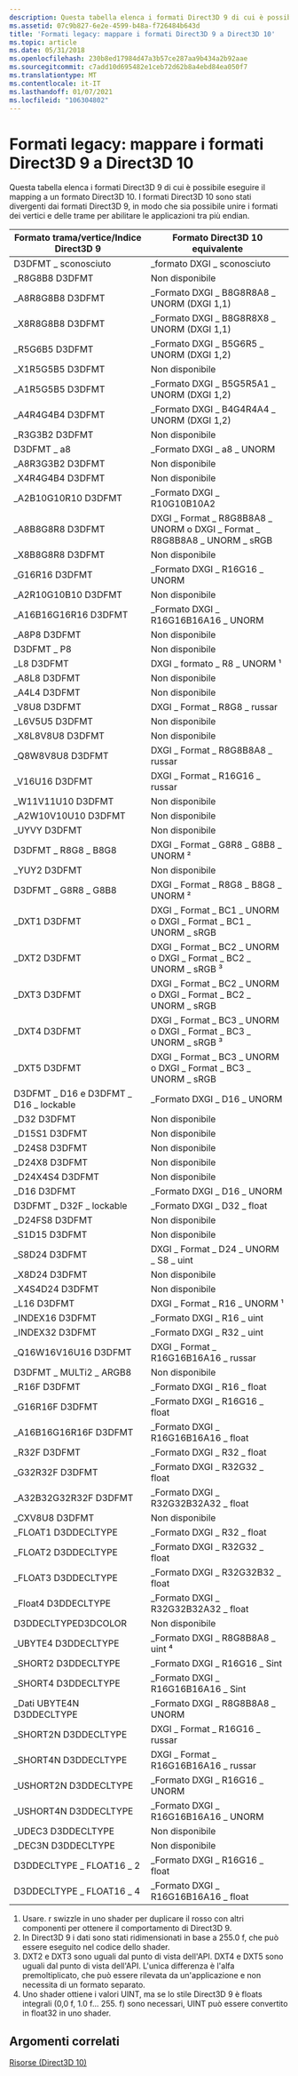 ```yaml
---
description: Questa tabella elenca i formati Direct3D 9 di cui è possibile eseguire il mapping a un formato Direct3D 10.
ms.assetid: 07c9b827-6e2e-4599-b48a-f726484b643d
title: 'Formati legacy: mappare i formati Direct3D 9 a Direct3D 10'
ms.topic: article
ms.date: 05/31/2018
ms.openlocfilehash: 230b8ed17984d47a3b57ce287aa9b434a2b92aae
ms.sourcegitcommit: c7add10d695482e1ceb72d62b8a4ebd84ea050f7
ms.translationtype: MT
ms.contentlocale: it-IT
ms.lasthandoff: 01/07/2021
ms.locfileid: "106304802"
---
```

# <a name="legacy-formats-map-direct3d-9-formats-to-direct3d-10"></a>Formati legacy: mappare i formati Direct3D 9 a Direct3D 10

Questa tabella elenca i formati Direct3D 9 di cui è possibile eseguire il mapping a un formato Direct3D 10. I formati Direct3D 10 sono stati divergenti dai formati Direct3D 9, in modo che sia possibile unire i formati dei vertici e delle trame per abilitare le applicazioni tra più endian.



| Formato trama/vertice/Indice Direct3D 9 | Formato Direct3D 10 equivalente                                        |
|----------------------------------------|----------------------------------------------------------------------|
| D3DFMT \_ sconosciuto                        | \_formato DXGI \_ sconosciuto                                                |
| \_R8G8B8 D3DFMT                         | Non disponibile                                                        |
| \_A8R8G8B8 D3DFMT                       | \_Formato DXGI \_ B8G8R8A8 \_ UNORM (DXGI 1,1)                             |
| \_X8R8G8B8 D3DFMT                       | \_Formato DXGI \_ B8G8R8X8 \_ UNORM (DXGI 1,1)                             |
| \_R5G6B5 D3DFMT                         | \_Formato DXGI \_ B5G6R5 \_ UNORM (DXGI 1,2)                               |
| \_X1R5G5B5 D3DFMT                       | Non disponibile                                                        |
| \_A1R5G5B5 D3DFMT                       | \_Formato DXGI \_ B5G5R5A1 \_ UNORM (DXGI 1,2)                             |
| \_A4R4G4B4 D3DFMT                       | \_Formato DXGI \_ B4G4R4A4 \_ UNORM (DXGI 1,2)                             |
| \_R3G3B2 D3DFMT                         | Non disponibile                                                        |
| D3DFMT \_ a8                             | \_Formato DXGI \_ a8 \_ UNORM                                              |
| \_A8R3G3B2 D3DFMT                       | Non disponibile                                                        |
| \_X4R4G4B4 D3DFMT                       | Non disponibile                                                        |
| \_A2B10G10R10 D3DFMT                    | \_Formato DXGI \_ R10G10B10A2                                            |
| \_A8B8G8R8 D3DFMT                       | DXGI \_ Format \_ R8G8B8A8 \_ UNORM o DXGI \_ Format \_ R8G8B8A8 \_ UNORM \_ sRGB |
| \_X8B8G8R8 D3DFMT                       | Non disponibile                                                        |
| \_G16R16 D3DFMT                         | \_Formato DXGI \_ R16G16 \_ UNORM                                          |
| \_A2R10G10B10 D3DFMT                    | Non disponibile                                                        |
| \_A16B16G16R16 D3DFMT                   | \_Formato DXGI \_ R16G16B16A16 \_ UNORM                                    |
| \_A8P8 D3DFMT                           | Non disponibile                                                        |
| D3DFMT \_ P8                             | Non disponibile                                                        |
| \_L8 D3DFMT                             | DXGI \_ formato \_ R8 \_ UNORM ¹                                            |
| \_A8L8 D3DFMT                           | Non disponibile                                                        |
| \_A4L4 D3DFMT                           | Non disponibile                                                        |
| \_V8U8 D3DFMT                           | DXGI \_ Format \_ R8G8 \_ russar                                            |
| \_L6V5U5 D3DFMT                         | Non disponibile                                                        |
| \_X8L8V8U8 D3DFMT                       | Non disponibile                                                        |
| \_Q8W8V8U8 D3DFMT                       | DXGI \_ Format \_ R8G8B8A8 \_ russar                                        |
| \_V16U16 D3DFMT                         | DXGI \_ Format \_ R16G16 \_ russar                                          |
| \_W11V11U10 D3DFMT                      | Non disponibile                                                        |
| \_A2W10V10U10 D3DFMT                    | Non disponibile                                                        |
| \_UYVY D3DFMT                           | Non disponibile                                                        |
| D3DFMT \_ R8G8 \_ B8G8                     | DXGI \_ Format \_ G8R8 \_ G8B8 \_ UNORM ²                                    |
| \_YUY2 D3DFMT                           | Non disponibile                                                        |
| D3DFMT \_ G8R8 \_ G8B8                     | DXGI \_ Format \_ R8G8 \_ B8G8 \_ UNORM ²                                    |
| \_DXT1 D3DFMT                           | DXGI \_ Format \_ BC1 \_ UNORM o DXGI \_ Format \_ BC1 \_ UNORM \_ sRGB           |
| \_DXT2 D3DFMT                           | DXGI \_ Format \_ BC2 \_ UNORM o DXGI \_ Format \_ BC2 \_ UNORM \_ sRGB ³         |
| \_DXT3 D3DFMT                           | DXGI \_ Format \_ BC2 \_ UNORM o DXGI \_ Format \_ BC2 \_ UNORM \_ sRGB           |
| \_DXT4 D3DFMT                           | DXGI \_ Format \_ BC3 \_ UNORM o DXGI \_ Format \_ BC3 \_ UNORM \_ sRGB ³         |
| \_DXT5 D3DFMT                           | DXGI \_ Format \_ BC3 \_ UNORM o DXGI \_ Format \_ BC3 \_ UNORM \_ sRGB           |
| D3DFMT \_ D16 e D3DFMT \_ D16 \_ lockable  | \_Formato DXGI \_ D16 \_ UNORM                                             |
| \_D32 D3DFMT                            | Non disponibile                                                        |
| \_D15S1 D3DFMT                          | Non disponibile                                                        |
| \_D24S8 D3DFMT                          | Non disponibile                                                        |
| \_D24X8 D3DFMT                          | Non disponibile                                                        |
| \_D24X4S4 D3DFMT                        | Non disponibile                                                        |
| \_D16 D3DFMT                            | \_Formato DXGI \_ D16 \_ UNORM                                             |
| D3DFMT \_ D32F \_ lockable                 | \_Formato DXGI \_ D32 \_ float                                             |
| \_D24FS8 D3DFMT                         | Non disponibile                                                        |
| \_S1D15 D3DFMT                          | Non disponibile                                                        |
| \_S8D24 D3DFMT                          | DXGI \_ Format \_ D24 \_ UNORM \_ S8 \_ uint                                   |
| \_X8D24 D3DFMT                          | Non disponibile                                                        |
| \_X4S4D24 D3DFMT                        | Non disponibile                                                        |
| \_L16 D3DFMT                            | DXGI \_ Format \_ R16 \_ UNORM ¹                                           |
| \_INDEX16 D3DFMT                        | \_Formato DXGI \_ R16 \_ uint                                              |
| \_INDEX32 D3DFMT                        | \_Formato DXGI \_ R32 \_ uint                                              |
| \_Q16W16V16U16 D3DFMT                   | DXGI \_ Format \_ R16G16B16A16 \_ russar                                    |
| D3DFMT \_ MULTi2 \_ ARGB8                  | Non disponibile                                                        |
| \_R16F D3DFMT                           | \_Formato DXGI \_ R16 \_ float                                             |
| \_G16R16F D3DFMT                        | \_Formato DXGI \_ R16G16 \_ float                                          |
| \_A16B16G16R16F D3DFMT                  | \_Formato DXGI \_ R16G16B16A16 \_ float                                    |
| \_R32F D3DFMT                           | \_Formato DXGI \_ R32 \_ float                                             |
| \_G32R32F D3DFMT                        | \_Formato DXGI \_ R32G32 \_ float                                          |
| \_A32B32G32R32F D3DFMT                  | \_Formato DXGI \_ R32G32B32A32 \_ float                                    |
| \_CXV8U8 D3DFMT                         | Non disponibile                                                        |
| \_FLOAT1 D3DDECLTYPE                    | \_Formato DXGI \_ R32 \_ float                                             |
| \_FLOAT2 D3DDECLTYPE                    | \_Formato DXGI \_ R32G32 \_ float                                          |
| \_FLOAT3 D3DDECLTYPE                    | \_Formato DXGI \_ R32G32B32 \_ float                                       |
| \_Float4 D3DDECLTYPE                    | \_Formato DXGI \_ R32G32B32A32 \_ float                                    |
| D3DDECLTYPED3DCOLOR                    | Non disponibile                                                        |
| \_UBYTE4 D3DDECLTYPE                    | \_Formato DXGI \_ R8G8B8A8 \_ uint ⁴                                       |
| \_SHORT2 D3DDECLTYPE                    | \_Formato DXGI \_ R16G16 \_ Sint                                           |
| \_SHORT4 D3DDECLTYPE                    | \_Formato DXGI \_ R16G16B16A16 \_ Sint                                     |
| \_Dati UBYTE4N D3DDECLTYPE                   | \_Formato DXGI \_ R8G8B8A8 \_ UNORM                                        |
| \_SHORT2N D3DDECLTYPE                   | DXGI \_ Format \_ R16G16 \_ russar                                          |
| \_SHORT4N D3DDECLTYPE                   | DXGI \_ Format \_ R16G16B16A16 \_ russar                                    |
| \_USHORT2N D3DDECLTYPE                  | \_Formato DXGI \_ R16G16 \_ UNORM                                          |
| \_USHORT4N D3DDECLTYPE                  | \_Formato DXGI \_ R16G16B16A16 \_ UNORM                                    |
| \_UDEC3 D3DDECLTYPE                     | Non disponibile                                                        |
| \_DEC3N D3DDECLTYPE                     | Non disponibile                                                        |
| D3DDECLTYPE \_ FLOAT16 \_ 2                | \_Formato DXGI \_ R16G16 \_ float                                          |
| D3DDECLTYPE \_ FLOAT16 \_ 4                | \_Formato DXGI \_ R16G16B16A16 \_ float                                    |



 

1.  Usare. r swizzle in uno shader per duplicare il rosso con altri componenti per ottenere il comportamento di Direct3D 9.
2.  In Direct3D 9 i dati sono stati ridimensionati in base a 255.0 f, che può essere eseguito nel codice dello shader.
3.  DXT2 e DXT3 sono uguali dal punto di vista dell'API. DXT4 e DXT5 sono uguali dal punto di vista dell'API. L'unica differenza è l'alfa premoltiplicato, che può essere rilevata da un'applicazione e non necessita di un formato separato.
4.  Uno shader ottiene i valori UINT, ma se lo stile Direct3D 9 è floats integrali (0,0 f, 1.0 f... 255. f) sono necessari, UINT può essere convertito in float32 in uno shader.

## <a name="related-topics"></a>Argomenti correlati

<dl> <dt>

[Risorse (Direct3D 10)](d3d10-graphics-programming-guide-resources.md)
</dt> </dl>

 

 



